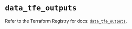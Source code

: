 # `data_tfe_outputs`

Refer to the Terraform Registry for docs: [`data_tfe_outputs`](https://registry.terraform.io/providers/hashicorp/tfe/0.70.0/docs/data-sources/outputs).
